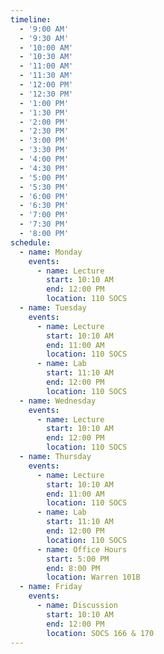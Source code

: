 ```yaml
---
timeline:
  - '9:00 AM'
  - '9:30 AM'
  - '10:00 AM'
  - '10:30 AM'
  - '11:00 AM'
  - '11:30 AM'
  - '12:00 PM'
  - '12:30 PM'
  - '1:00 PM'
  - '1:30 PM'
  - '2:00 PM'
  - '2:30 PM'
  - '3:00 PM'
  - '3:30 PM'
  - '4:00 PM'
  - '4:30 PM'
  - '5:00 PM'
  - '5:30 PM'
  - '6:00 PM'
  - '6:30 PM'
  - '7:00 PM'
  - '7:30 PM'
  - '8:00 PM'
schedule:
  - name: Monday
    events:
      - name: Lecture
        start: 10:10 AM
        end: 12:00 PM
        location: 110 SOCS
  - name: Tuesday
    events:
      - name: Lecture
        start: 10:10 AM
        end: 11:00 AM
        location: 110 SOCS
      - name: Lab
        start: 11:10 AM
        end: 12:00 PM
        location: 110 SOCS
  - name: Wednesday
    events:
      - name: Lecture
        start: 10:10 AM
        end: 12:00 PM
        location: 110 SOCS
  - name: Thursday
    events:
      - name: Lecture
        start: 10:10 AM
        end: 11:00 AM
        location: 110 SOCS
      - name: Lab
        start: 11:10 AM
        end: 12:00 PM
        location: 110 SOCS
      - name: Office Hours
        start: 5:00 PM
        end: 8:00 PM
        location: Warren 101B
  - name: Friday
    events:
      - name: Discussion
        start: 10:10 AM
        end: 12:00 PM
        location: SOCS 166 & 170
---
```

